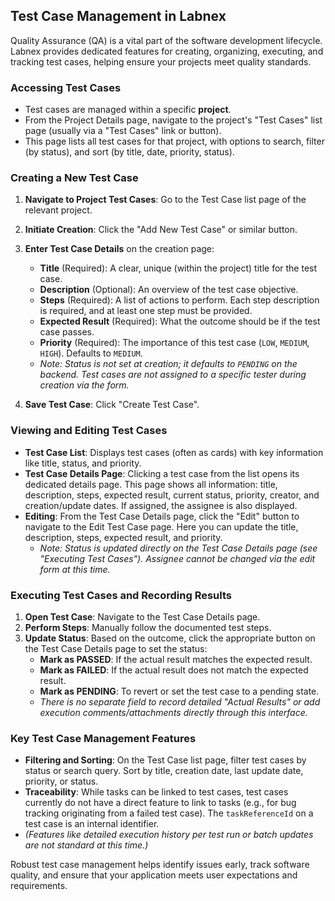 ## Test Case Management in Labnex

Quality Assurance (QA) is a vital part of the software development lifecycle. Labnex provides dedicated features for creating, organizing, executing, and tracking test cases, helping ensure your projects meet quality standards.

### Accessing Test Cases

*   Test cases are managed within a specific **project**.
*   From the Project Details page, navigate to the project's "Test Cases" list page (usually via a "Test Cases" link or button).
*   This page lists all test cases for that project, with options to search, filter (by status), and sort (by title, date, priority, status).

### Creating a New Test Case

1.  **Navigate to Project Test Cases**: Go to the Test Case list page of the relevant project.
2.  **Initiate Creation**: Click the "Add New Test Case" or similar button.
3.  **Enter Test Case Details** on the creation page:
    *   **Title** (Required): A clear, unique (within the project) title for the test case.
    *   **Description** (Optional): An overview of the test case objective.
    *   **Steps** (Required): A list of actions to perform. Each step description is required, and at least one step must be provided.
    *   **Expected Result** (Required): What the outcome should be if the test case passes.
    *   **Priority** (Required): The importance of this test case (`LOW`, `MEDIUM`, `HIGH`). Defaults to `MEDIUM`.
    *   *Note: Status is not set at creation; it defaults to `PENDING` on the backend. Test cases are not assigned to a specific tester during creation via the form.*

4.  **Save Test Case**: Click "Create Test Case".

### Viewing and Editing Test Cases

*   **Test Case List**: Displays test cases (often as cards) with key information like title, status, and priority.
*   **Test Case Details Page**: Clicking a test case from the list opens its dedicated details page. This page shows all information: title, description, steps, expected result, current status, priority, creator, and creation/update dates. If assigned, the assignee is also displayed.
*   **Editing**: From the Test Case Details page, click the "Edit" button to navigate to the Edit Test Case page. Here you can update the title, description, steps, expected result, and priority.
    *   *Note: Status is updated directly on the Test Case Details page (see "Executing Test Cases"). Assignee cannot be changed via the edit form at this time.*

### Executing Test Cases and Recording Results

1.  **Open Test Case**: Navigate to the Test Case Details page.
2.  **Perform Steps**: Manually follow the documented test steps.
3.  **Update Status**: Based on the outcome, click the appropriate button on the Test Case Details page to set the status:
    *   **Mark as PASSED**: If the actual result matches the expected result.
    *   **Mark as FAILED**: If the actual result does not match the expected result.
    *   **Mark as PENDING**: To revert or set the test case to a pending state.
    *   *There is no separate field to record detailed "Actual Results" or add execution comments/attachments directly through this interface.*

### Key Test Case Management Features

*   **Filtering and Sorting**: On the Test Case list page, filter test cases by status or search query. Sort by title, creation date, last update date, priority, or status.
*   **Traceability**: While tasks can be linked to test cases, test cases currently do not have a direct feature to link to tasks (e.g., for bug tracking originating from a failed test case). The `taskReferenceId` on a test case is an internal identifier.
*   *(Features like detailed execution history per test run or batch updates are not standard at this time.)*

Robust test case management helps identify issues early, track software quality, and ensure that your application meets user expectations and requirements. 